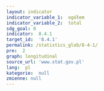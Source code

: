```yaml
---
layout: indicator
indicator_variable_1:  ogółem
indicator_variable_2:  total
sdg_goal: 8
indicator:  8.4.1
target_id:  '8.4.1'
permalink: /statistics_glob/8-4-1/
pre:  2
graph: longitudinal
source_url: 'www.stat.gov.pl'
lang:  pl
kategorie:  null
zmienne: null
---
```

